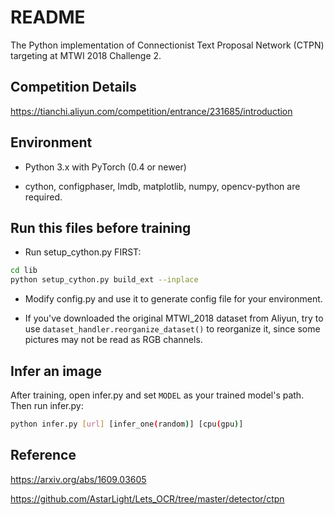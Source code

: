 # README

The Python implementation of Connectionist Text Proposal Network (CTPN) targeting at MTWI 2018 Challenge 2.

## Competition Details

https://tianchi.aliyun.com/competition/entrance/231685/introduction

## Environment

* Python 3.x with PyTorch (0.4 or newer)

* cython, configphaser, lmdb, matplotlib, numpy, opencv-python are required.

## Run this files before training

* Run setup_cython.py FIRST: 

```bash
cd lib
python setup_cython.py build_ext --inplace
```

* Modify config.py and use it to generate config file for your environment.

* If you've downloaded the original MTWI_2018 dataset from Aliyun, try to use `dataset_handler.reorganize_dataset()` to reorganize it, since some pictures may not be read as RGB channels.

## Infer an image

After training, open infer.py and set `MODEL` as your trained model's path. Then run infer.py:

```bash
python infer.py [url] [infer_one(random)] [cpu(gpu)]
```

## Reference

https://arxiv.org/abs/1609.03605

https://github.com/AstarLight/Lets_OCR/tree/master/detector/ctpn
